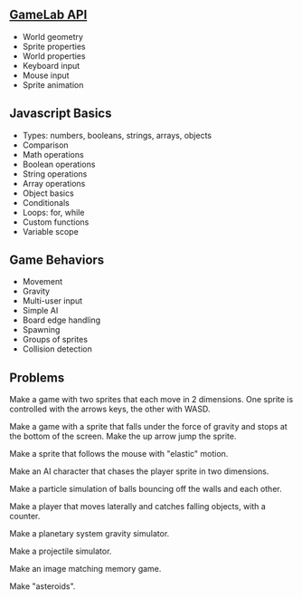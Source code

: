 ## [GameLab API](https://studio.code.org/docs/ide/gamelab)

- World geometry
- Sprite properties
- World properties
- Keyboard input
- Mouse input
- Sprite animation

## Javascript Basics

- Types: numbers, booleans, strings, arrays, objects
- Comparison
- Math operations
- Boolean operations
- String operations
- Array operations
- Object basics
- Conditionals
- Loops: for, while
- Custom functions
- Variable scope

## Game Behaviors

- Movement
- Gravity
- Multi-user input
- Simple AI
- Board edge handling
- Spawning
- Groups of sprites
- Collision detection

## Problems

Make a game with two sprites that each move in 2 dimensions. One sprite is controlled with the arrows keys, the other with WASD.

Make a game with a sprite that falls under the force of gravity and stops at the bottom of the screen. Make the up arrow jump the sprite.

Make a sprite that follows the mouse with "elastic" motion.

Make an AI character that chases the player sprite in two dimensions.

Make a particle simulation of balls bouncing off the walls and each other.

Make a player that moves laterally and catches falling objects, with a counter.

Make a planetary system gravity simulator.

Make a projectile simulator.

Make an image matching memory game.

Make "asteroids".
